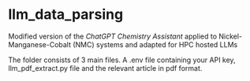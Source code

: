 # llm_data_parsing
Modified version of the *ChatGPT Chemistry Assistant* applied to Nickel-Manganese-Cobalt (NMC) systems and adapted for HPC hosted LLMs


The folder consists of 3 main files. A .env file containing your API key, llm_pdf_extract.py file and the relevant article in pdf format. 